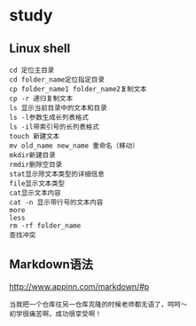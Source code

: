 # study
## Linux shell


```
cd 定位主目录
cd folder_name定位指定目录
cp folder_name1 folder_name2复制文本
cp -r 递归复制文本
ls 显示当前目录中的文本和目录
ls -l参数生成长列表格式
ls -il带索引号的长列表格式
touch 新建文本
mv old_name new_name 重命名（移动）
mkdir新建目录
rmdir删除空目录
stat显示除文本类型的详细信息
file显示文本类型
cat显示文本内容
cat -n 显示带行号的文本内容
more 
less
rm -rf folder_name
查找冲突
```

## Markdown语法

http://www.appinn.com/markdown/#p
```
当我把一个仓库往另一仓库克隆的时候老师都无语了，呵呵～
初学很痛苦啊，成功很享受啊！
```
